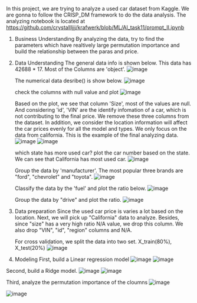 In this project, we are trying to analyze a used car dataset from Kaggle. We are gonna to follow the CRISP_DM framework to do the data analysis. The analyzing notebook is located at
https://github.com/crystallljjj/krafwerk/blob/ML/AI_task11/prompt_II.ipynb

1. Business Understanding
   By analyzing the data, try to find the parameters which have realtively large permutation importance and build the relationship between the paras and price.

2.  Data Understanding
    The general data info is shown below. This data has 42688 * 17. Most of the Columns are 'object'.
    ![image](https://github.com/crystallljjj/krafwerk/assets/14128797/a4dccced-6573-4c52-a6c2-cb3b8d4f9502)

     The numerical data desribe() is show below.
     ![image](https://github.com/crystallljjj/krafwerk/assets/14128797/9c50753d-cc9e-4844-96ce-a80fb9a418a5)

     check the columns with null value and plot
     ![image](https://github.com/crystallljjj/krafwerk/assets/14128797/4530fc6d-8318-4d29-a60e-ef2992afc9af)

     Based on the plot, we see that column 'Size', most of the values are null. And considering 'id', 'VIN' are the identify infomation of a car, which is not contributing to the final price. We remove these three columns from the dataset.
     In addition, we consider the location information will affect the car prices evenly for all the model and types. We only focus on the data from california.
     This is the example of the final analyzing data.
     ![image](https://github.com/crystallljjj/krafwerk/assets/14128797/06cec538-81ab-46f5-b60a-eb98baae58ff)
     ![image](https://github.com/crystallljjj/krafwerk/assets/14128797/01635cbe-a003-44ad-b15d-9f580217a355)


      which state has more used car?
      plot the car number based on the state. We can see that California has most used car.
      ![image](https://github.com/crystallljjj/krafwerk/assets/14128797/082e918c-d25d-421d-859f-9996a38440fc)

      Group the data by 'manufacturer'. The most popular three brands are "ford", "chevrolet" and "toyota".
      ![image](https://github.com/crystallljjj/krafwerk/assets/14128797/3f065b80-e1c6-45cb-b485-8d536e5caa0c)

      Classify the data by the 'fuel' and plot the ratio below.
      ![image](https://github.com/crystallljjj/krafwerk/assets/14128797/00af454f-6cab-4a44-8cf9-964ddcf61146)

      Group the data by "drive" and plot the ratio.
      ![image](https://github.com/crystallljjj/krafwerk/assets/14128797/ef9cf3a2-8aaa-4cf7-8b6e-f5c7aa61698e)

      

 3. Data preparation
     Since the used car price is varies a lot based on the location. Next, we will pick up "California" data to analyze. Besides, since "size" has a very high ratio N/A value, we drop this column. We also drop "VIN", "id", "region" columns and N/A.
    
      For cross validation, we split the data into two set. X_train(80%), X_test(20%)
     ![image](https://github.com/crystallljjj/krafwerk/assets/14128797/4529f859-b910-4617-aa80-a5197040f973)


  4. Modeling
   First, build a Linear regression model
   ![image](https://github.com/crystallljjj/krafwerk/assets/14128797/ca30a0df-372b-42bf-be4f-d59f1328127c)
   ![image](https://github.com/crystallljjj/krafwerk/assets/14128797/9b46d832-31a8-4e44-9cb5-68ecb92f8d26)

   Second, build a Ridge model.
   ![image](https://github.com/crystallljjj/krafwerk/assets/14128797/fd213568-5131-40b3-83af-421521d90a01)
   ![image](https://github.com/crystallljjj/krafwerk/assets/14128797/dde0182b-5642-414f-afdc-380e7666f8fd)

   Third, analyze the permutation importance of the cloumns
   ![image](https://github.com/crystallljjj/krafwerk/assets/14128797/7b3b4fab-e99a-4f1e-b66f-1ac21012b92a)

   ![image](https://github.com/crystallljjj/krafwerk/assets/14128797/eb8a0a86-8c49-40be-9270-5cf5e01fc9d9)


     




